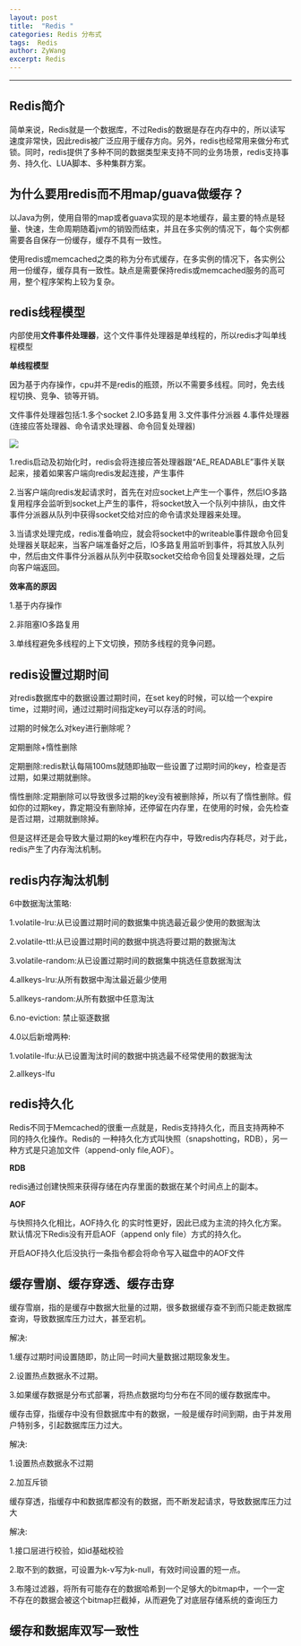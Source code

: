 ```yaml
---
layout: post
title:  "Redis "
categories: Redis 分布式
tags:  Redis
author: ZyWang
excerpt: Redis 
---
```


****

## Redis简介 ##

简单来说，Redis就是一个数据库，不过Redis的数据是存在内存中的，所以读写速度非常快，因此redis被广泛应用于缓存方向。另外，redis也经常用来做分布式锁。同时，redis提供了多种不同的数据类型来支持不同的业务场景，redis支持事务、持久化、LUA脚本、多种集群方案。

## 为什么要用redis而不用map/guava做缓存？ ##

以Java为例，使用自带的map或者guava实现的是本地缓存，最主要的特点是轻量、快速，生命周期随着jvm的销毁而结束，并且在多实例的情况下，每个实例都需要各自保存一份缓存，缓存不具有一致性。

使用redis或memcached之类的称为分布式缓存，在多实例的情况下，各实例公用一份缓存，缓存具有一致性。缺点是需要保持redis或memcached服务的高可用，整个程序架构上较为复杂。

## redis线程模型 ##

内部使用**文件事件处理器**，这个文件事件处理器是单线程的，所以redis才叫单线程模型

**单线程模型**

因为基于内存操作，cpu并不是redis的瓶颈，所以不需要多线程。同时，免去线程切换、竞争、锁等开销。

文件事件处理器包括:1.多个socket 2.IO多路复用 3.文件事件分派器 4.事件处理器(连接应答处理器、命令请求处理器、命令回复处理器)

![](https://img-blog.csdnimg.cn/20190918215924363.png?x-oss-process=image/watermark,type_ZmFuZ3poZW5naGVpdGk,shadow_10,text_aHR0cHM6Ly9ibG9nLmNzZG4ubmV0L3hwX3hweHA=,size_16,color_FFFFFF,t_70)

1.redis启动及初始化时，redis会将连接应答处理器跟“AE_READABLE”事件关联起来，接着如果客户端向redis发起连接，产生事件

2.当客户端向redis发起请求时，首先在对应socket上产生一个事件，然后IO多路复用程序会监听到socket上产生的事件，将socket放入一个队列中排队，由文件事件分派器从队列中获得socket交给对应的命令请求处理器来处理。

3.当请求处理完成，redis准备响应，就会将socket中的writeable事件跟命令回复处理器关联起来，当客户端准备好之后，IO多路复用监听到事件，将其放入队列中，然后由文件事件分派器从队列中获取socket交给命令回复处理器处理，之后向客户端返回。

**效率高的原因**

1.基于内存操作

2.非阻塞IO多路复用

3.单线程避免多线程的上下文切换，预防多线程的竞争问题。

## redis设置过期时间 ##

对redis数据库中的数据设置过期时间，在set key的时候，可以给一个expire time，过期时间，通过过期时间指定key可以存活的时间。

过期的时候怎么对key进行删除呢？

定期删除+惰性删除

定期删除:redis默认每隔100ms就随即抽取一些设置了过期时间的key，检查是否过期，如果过期就删除。

惰性删除:定期删除可以导致很多过期的key没有被删除掉，所以有了惰性删除。假如你的过期key，靠定期没有删除掉，还停留在内存里，在使用的时候，会先检查是否过期，过期就删除掉。

但是这样还是会导致大量过期的key堆积在内存中，导致redis内存耗尽，对于此，redis产生了内存淘汰机制。

## redis内存淘汰机制 ##

6中数据淘汰策略:

1.volatile-lru:从已设置过期时间的数据集中挑选最近最少使用的数据淘汰

2.volatile-ttl:从已设置过期时间的数据中挑选将要过期的数据淘汰

3.volatile-random:从已设置过期时间的数据集中挑选任意数据淘汰

4.allkeys-lru:从所有数据中淘汰最近最少使用

5.allkeys-random:从所有数据中任意淘汰

6.no-eviction: 禁止驱逐数据

4.0以后新增两种:

1.volatile-lfu:从已设置淘汰时间的数据中挑选最不经常使用的数据淘汰

2.allkeys-lfu 

## redis持久化 ##

Redis不同于Memcached的很重⼀点就是，Redis⽀持持久化，⽽且⽀持两种不同的持久化操作。Redis的
⼀种持久化⽅式叫快照（snapshotting，RDB），另⼀种⽅式是只追加⽂件（append-only file,AOF）。

**RDB**

redis通过创建快照来获得存储在内存里面的数据在某个时间点上的副本。


**AOF**

与快照持久化相⽐，AOF持久化 的实时性更好，因此已成为主流的持久化⽅案。默认情况下Redis没有开启AOF（append only file）⽅式的持久化。

开启AOF持久化后没执行一条指令都会将命令写入磁盘中的AOF文件

## 缓存雪崩、缓存穿透、缓存击穿 ##

缓存雪崩，指的是缓存中数据大批量的过期，很多数据缓存查不到而只能走数据库查询，导致数据库压力过大，甚至宕机。

解决:

1.缓存过期时间设置随即，防止同一时间大量数据过期现象发生。

2.设置热点数据永不过期。

3.如果缓存数据是分布式部署，将热点数据均匀分布在不同的缓存数据库中。

缓存击穿，指缓存中没有但数据库中有的数据，一般是缓存时间到期，由于并发用户特别多，引起数据库压力过大。

解决:

1.设置热点数据永不过期

2.加互斥锁

缓存穿透，指缓存中和数据库都没有的数据，而不断发起请求，导致数据库压力过大

解决:

1.接口层进行校验，如id基础校验

2.取不到的数据，可设置为k-v写为k-null，有效时间设置的短一点。

3.布隆过滤器，将所有可能存在的数据哈希到一个足够大的bitmap中，一个一定不存在的数据会被这个bitmap拦截掉，从而避免了对底层存储系统的查询压力

## 缓存和数据库双写一致性 ##